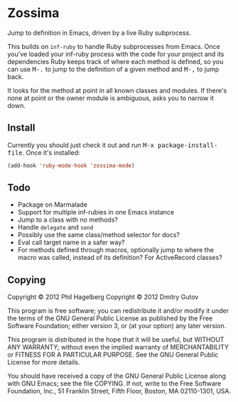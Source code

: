 # Zossima

Jump to definition in Emacs, driven by a live Ruby subprocess.

This builds on `inf-ruby` to handle Ruby subprocesses from Emacs. Once
you've loaded your inf-ruby process with the code for your project and
its dependencies Ruby keeps track of where each method is defined, so
you can use <kbd>M-.</kbd> to jump to the definition of a given method
and <kbd>M-,</kbd> to jump back.

It looks for the method at point in all known classes and modules. If there's
none at point or the owner module is ambiguous, asks you to narrow it down.

## Install

Currently you should just check it out and run <kbd>M-x
package-install-file</kbd>. Once it's installed:

```lisp
(add-hook 'ruby-mode-hook 'zossima-mode)
```

## Todo

* Package on Marmalade
* Support for multiple inf-rubies in one Emacs instance
* Jump to a class with no methods?
* Handle `delegate` and `send`
* Possibly use the same class/method selector for docs?
* Eval call target name in a safer way?
* For methods defined through macros, optionally jump to where the macro was
  called, instead of its definition? For ActiveRecord classes?

## Copying

Copyright © 2012 Phil Hagelberg
Copyright © 2012 Dmitry Gutov

This program is free software; you can redistribute it and/or modify
it under the terms of the GNU General Public License as published by
the Free Software Foundation; either version 3, or (at your option)
any later version.

This program is distributed in the hope that it will be useful,
but WITHOUT ANY WARRANTY; without even the implied warranty of
MERCHANTABILITY or FITNESS FOR A PARTICULAR PURPOSE.  See the
GNU General Public License for more details.

You should have received a copy of the GNU General Public License
along with GNU Emacs; see the file COPYING.  If not, write to the
Free Software Foundation, Inc., 51 Franklin Street, Fifth Floor,
Boston, MA 02110-1301, USA.
